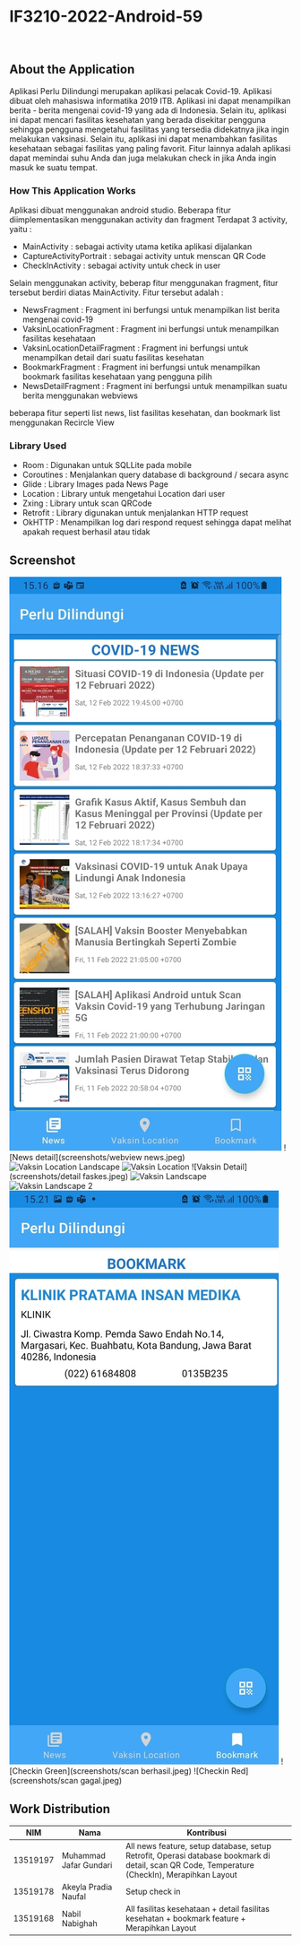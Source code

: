 # IF3210-2022-Android-59

<br />

<!-- ABOUT THE PROJECT -->
## About the Application
Aplikasi Perlu Dilindungi merupakan aplikasi pelacak Covid-19. Aplikasi dibuat oleh mahasiswa informatika 2019 ITB. Aplikasi ini dapat menampilkan berita - berita mengenai covid-19 yang ada di Indonesia. Selain itu, aplikasi ini dapat mencari fasilitas kesehatan yang berada disekitar pengguna sehingga pengguna mengetahui fasilitas yang tersedia didekatnya jika ingin melakukan vaksinasi. Selain itu, aplikasi ini dapat menambahkan fasilitas kesehataan sebagai fasilitas yang paling favorit. Fitur lainnya adalah aplikasi dapat memindai suhu Anda dan juga melakukan check in jika Anda ingin masuk ke suatu tempat.


### How This Application Works
<!-- Cara kerja, terutama mengenai pemenuhan spesifikasi aplikasi. -->
Aplikasi dibuat menggunakan android studio. Beberapa fitur diimplementasikan menggunakan activity dan fragment
Terdapat 3 activity, yaitu :
* MainActivity : sebagai activity utama ketika aplikasi dijalankan
* CaptureActivityPortrait : sebagai activity untuk menscan QR Code 
* CheckInActivity     : sebagai activity untuk check in user 

Selain menggunakan activity, beberap fitur menggunakan fragment, fitur tersebut berdiri diatas MainActivity.
Fitur tersebut adalah :
* NewsFragment : Fragment ini berfungsi untuk menampilkan list berita mengenai covid-19
* VaksinLocationFragment : Fragment ini berfungsi untuk menampilkan fasilitas kesehataan
* VaksinLocationDetailFragment : Fragment ini berfungsi untuk menampilkan detail dari suatu fasilitas kesehatan
* BookmarkFragment : Fragment ini berfungsi untuk menampilkan bookmark fasilitas kesehataan yang pengguna pilih
* NewsDetailFragment : Fragment ini berfungsi untuk menampilkan suatu berita menggunakan webviews

beberapa fitur seperti list news, list fasilitas kesehatan, dan bookmark list menggunakan Recircle View



### Library Used
* Room : Digunakan untuk SQLLite pada mobile
* Coroutines : Menjalankan query database di background / secara async
* Glide : Library Images pada News Page
* Location : Library untuk mengetahui Location dari user
* Zxing : Library untuk scan QRCode
* Retrofit : Library digunakan untuk menjalankan HTTP request
* OkHTTP : Menampilkan log dari respond request sehingga dapat melihat apakah request berhasil atau tidak

## Screenshot
![News](screenshots/news.jpeg)
![News detail](screenshots/webview news.jpeg)
![Vaksin Location Landscape](screenshots/vaksinlist.jpeg)
![Vaksin Location](screenshots/vaksinlocation.jpeg)
![Vaksin Detail](screenshots/detail faskes.jpeg)
![Vaksin Landscape](screenshots/detailvaksin.jpeg)
![Vaksin Landscape 2](screenshots/detailvaksin2.jpeg)
![Bookmark](screenshots/bookmark.jpeg)
![Checkin Green](screenshots/scan berhasil.jpeg)
![Checkin Red](screenshots/scan gagal.jpeg)


## Work Distribution
| NIM | Nama | Kontribusi |
| ------ | ------ | ------ |
| 13519197| Muhammad Jafar Gundari | All news feature, setup database, setup Retrofit, Operasi database bookmark di detail, scan QR Code, Temperature (CheckIn), Merapihkan Layout  |
| 13519178| Akeyla Pradia Naufal| Setup check in |
| 13519168| Nabil Nabighah | All fasilitas kesehataan + detail fasilitas kesehatan + bookmark feature + Merapihkan Layout|







